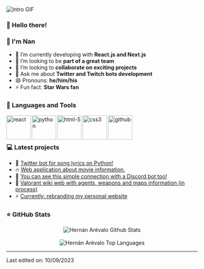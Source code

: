 ﻿![Intro GIF](intro.gif)

### 👋 Hello there!
### 👋 I'm Nan

- 🌱 I’m currently developing with **React.js and Next.js**  <!-- ? DONE -->
- 👯 I’m looking to be **part of a great team** <!-- ? DONE -->
- 🤩 I’m looking to **collaborate on exciting projects** <!-- ? DONE -->
- 💬 Ask me about **Twitter and Twitch bots development** <!-- ? DONE -->
- 😄 Pronouns: **he/him/his** <!-- ? DONE -->
- ⚡ Fun fact: **Star Wars fan** <!-- ? DONE -->


### 📐 Languages and Tools

<!-- <img align="left" height="32px" width="32px" alt="HTML logo" src="https://bit.ly/3gP4Qgx">
<img align="left" height="32px" width="32px" alt="CSS logo" src="https://bit.ly/37iML7j">
<img align="left" height="32px" width="32px" alt="JS logo" src="https://bit.ly/3r1kzxY">
<img align="left" height="32px" width="32px" alt="Node.js logo" src="https://bit.ly/3rw9m8C">
<img align="left" height="32px" width="32px" alt="Python logo" src="https://bit.ly/3nk4bGw">
<img align="left" height="32px" width="32px" alt="VS Сode logo" src="https://bit.ly/3qZmQcU">
<img align="left" height="32px" width="32px" alt="Git logo" src="https://bit.ly/34ayuYn">
<img align="left" height="32px" width="32px" alt="GitHub logo" src="https://bit.ly/3nlY4kZ"> 
<br/>-->

<img align="left" width="64" height="64" src="https://img.icons8.com/dusk/64/react.png" alt="react"/>
<img align="left" width="64" height="64" src="https://img.icons8.com/dusk/64/python.png" alt="python"/>
<img align="left" width="64" height="64" src="https://img.icons8.com/dusk/64/html-5.png" alt="html-5"/>
<img align="left" width="64" height="64" src="https://img.icons8.com/dusk/64/css3.png" alt="css3"/>
<img align="left" width="64" height="64" src="https://img.icons8.com/dusk/64/github.png" alt="github"/>

<br/>
<br/>
<br/>

### 💻 Latest projects

<!-- BLOG_POSTS:START -->
<ul>
<li>🎯 <a href="https://github.com/HernanArevalo/twitter-lyrics-bot">Twitter bot for song lyrics on Python!</a></li> <!-- ? DONE -->
<li>🔥 <a href="https://github.com/HernanArevalo/movies-app">Web application about movie information.</a></li> <!-- ? DONE -->
<li>🚀 <a href="https://github.com/HernanArevalo/twitch-bot/blob/main/src/hooks/discord.js">You can see this simple connection with a Discord bot too!</a></li>
<li>💯 <a href="https://github.com/HernanArevalo/valo-app">Valorant wiki web with agents, weapons and maps information (in process)</a></li>
<li>⚡️ <a href="https://github.com/HernanArevalo/portfolio-next-2">Currently: rebranding my personal website</a></li>
</ul>
<!-- BLOG_POSTS:END -->

### ⭐ GitHub Stats
<div align="center">
    <img align="center" src="https://github-readme-stats.vercel.app/api?username=HernanArevalo&show_icons=true&hide_border=true&title_color=ee754a&icon_color=ee754a&text_color=f6da55&bg_color=2a5d83" alt="Hernán Arévalo Github Stats">
    <br/>
    <br/>
    <img src="https://github-readme-stats.vercel.app/api/top-langs/?username=HernanArevalo&layout=compact&hide_border=true&title_color=ee754a&icon_color=ee754a&text_color=f6da55&bg_color=2a5d83" alt="Hernán Arévalo Top Languages"/>
</div>


---

Last edited on: 10/09/2023
